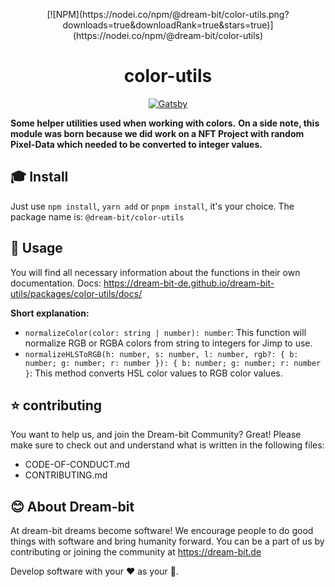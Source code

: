 <p align="center">
[![NPM](https://nodei.co/npm/@dream-bit/color-utils.png?downloads=true&downloadRank=true&stars=true)](https://nodei.co/npm/@dream-bit/color-utils)
</p>
<h1 align="center">
  color-utils
</h1>

<p align="center">
  <a href="http://makeapullrequest.com">  
      <img alt="Gatsby" src="https://img.shields.io/badge/PRs-welcome-brightgreen" />
  </a>
</p>

**Some helper utilities used when working with colors.**
**On a side note, this module was born because we did work on a NFT Project with random Pixel-Data which needed to be converted to integer values.**

## 🎓 Install

Just use `npm install`, `yarn add` or `pnpm install`, it's your choice.
The package name is: `@dream-bit/color-utils`

## 🎉 Usage

You will find all necessary information about the functions in their own documentation.
Docs: https://dream-bit-de.github.io/dream-bit-utils/packages/color-utils/docs/

**Short explanation:**

- `normalizeColor(color: string | number): number`: This function will normalize RGB or RGBA colors from string to integers for Jimp to use.
- `normalizeHLSToRGB(h: number, s: number, l: number, rgb?: { b: number; g: number; r: number }): { b: number; g: number; r: number }`: This method converts HSL color values to RGB color values.

## ⭐ contributing

You want to help us, and join the Dream-bit Community?
Great! Please make sure to check out and understand what is written in the following files:

- CODE-OF-CONDUCT.md
- CONTRIBUTING.md

## 😊 About Dream-bit

At dream-bit dreams become software!
We encourage people to do good things with software and bring humanity forward.
You can be a part of us by contributing or joining the community at https://dream-bit.de

Develop software with your ❤️ as your 🧠.
